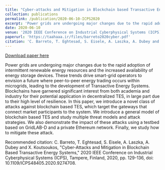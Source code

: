 ```yaml
---
title: "Cyber-attacks and Mitigation in Blockchain based Transactive Energy Systems"
collection: publications
permalink: /publication/2020-06-10-ICPS2020
excerpt: 'Power grids are undergoing major changes due to the rapid adoption of intermittent renewable energy resources and the increased availability of energy storage devices. These trends drive smart-grid operators to envision a future where peer-to-peer energy trading occurs within microgrids, leading to the development of Transactive Energy Systems. Blockchains have garnered significant interest from both academia and industry for their potential application in decentralized TES, in large part due to their high level of resilience. In this paper, we introduce a novel class of attacks against blockchain based TES, which target the gateways that connect market participants to the system. We introduce a general model of blockchain based TES and study multiple threat models and attack strategies. We also demonstrate the impact of these attacks using a testbed based on GridLAB-D and a private Ethereum network. Finally, we study how to mitigate these attack.'
date: 2020-06-10
venue: '2020 IEEE Conference on Industrial Cyberphysical Systems (ICPS)'
paperurl: 'https://taahaaa.ir/files/barreto2020cyber.pdf'
citation: 'C. Barreto, T. Eghtesad, S. Eisele, A. Laszka, A. Dubey and X. Koutsoukos, &quot;Cyber-Attacks and Mitigation in Blockchain Based Transactive Energy Systems,&quot; 2020 IEEE Conference on Industrial Cyberphysical Systems (ICPS), Tampere, Finland, 2020, pp. 129-136, doi: 10.1109/ICPS48405.2020.9274708.'
---
```


<a href='https://taahaaa.ir/files/barreto2020cyber.pdf'>Download paper here</a>

Power grids are undergoing major changes due to the rapid adoption of intermittent renewable energy resources and the increased availability of energy storage devices. These trends drive smart-grid operators to envision a future where peer-to-peer energy trading occurs within microgrids, leading to the development of Transactive Energy Systems. Blockchains have garnered significant interest from both academia and industry for their potential application in decentralized TES, in large part due to their high level of resilience. In this paper, we introduce a novel class of attacks against blockchain based TES, which target the gateways that connect market participants to the system. We introduce a general model of blockchain based TES and study multiple threat models and attack strategies. We also demonstrate the impact of these attacks using a testbed based on GridLAB-D and a private Ethereum network. Finally, we study how to mitigate these attack.

Recommended citation: C. Barreto, T. Eghtesad, S. Eisele, A. Laszka, A. Dubey and X. Koutsoukos, "Cyber-Attacks and Mitigation in Blockchain Based Transactive Energy Systems," 2020 IEEE Conference on Industrial Cyberphysical Systems (ICPS), Tampere, Finland, 2020, pp. 129-136, doi: 10.1109/ICPS48405.2020.9274708.